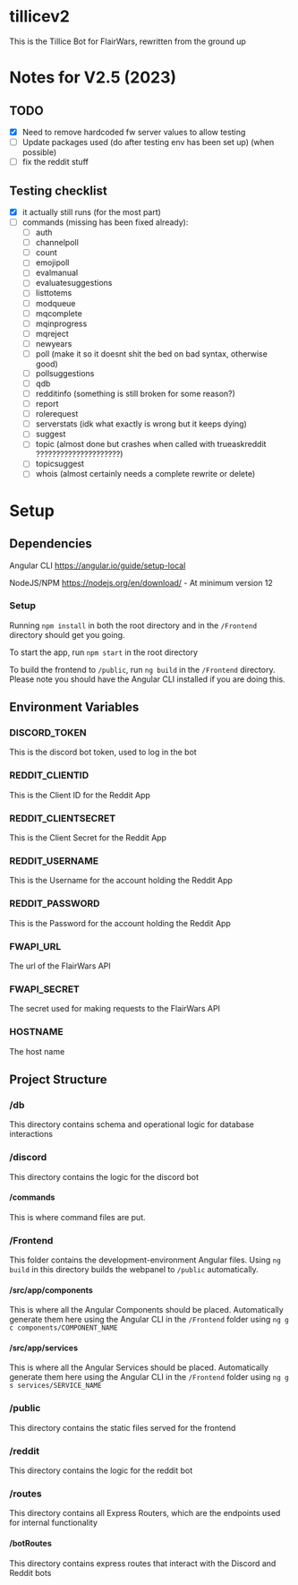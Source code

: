 # tillicev2
This is the Tillice Bot for FlairWars, rewritten from the ground up

# Notes for V2.5 (2023)

## TODO
- [x] Need to remove hardcoded fw server values to allow testing
- [ ] Update packages used (do after testing env has been set up) (when possible)
- [ ] fix the reddit stuff

## Testing checklist
- [x] it actually still runs (for the most part)
- [ ] commands (missing has been fixed already):
    - [ ] auth
    - [ ] channelpoll
    - [ ] count
    - [ ] emojipoll
    - [ ] evalmanual
    - [ ] evaluatesuggestions
    - [ ] listtotems
    - [ ] modqueue
    - [ ] mqcomplete
    - [ ] mqinprogress
    - [ ] mqreject
    - [ ] newyears
    - [ ] poll (make it so it doesnt shit the bed on bad syntax, otherwise good)
    - [ ] pollsuggestions
    - [ ] qdb
    - [ ] redditinfo (something is still broken for some reason?)
    - [ ] report
    - [ ] rolerequest
    - [ ] serverstats (idk what exactly is wrong but it keeps dying)
    - [ ] suggest
    - [ ] topic (almost done but crashes when called with trueaskreddit ?????????????????????)
    - [ ] topicsuggest
    - [ ] whois (almost certainly needs a complete rewrite or delete) 

# Setup
## Dependencies
Angular CLI https://angular.io/guide/setup-local

NodeJS/NPM https://nodejs.org/en/download/ - At minimum version 12
### Setup
Running `npm install` in both the root directory and in the `/Frontend` directory should get you going.

To start the app, run `npm start` in the root directory

To build the frontend to `/public`, run `ng build` in the `/Frontend` directory. Please note you should have the Angular CLI installed if you are doing this.

## Environment Variables
### DISCORD_TOKEN
This is the discord bot token, used to log in the bot

### REDDIT_CLIENTID
This is the Client ID for the Reddit App

### REDDIT_CLIENTSECRET
This is the Client Secret for the Reddit App

### REDDIT_USERNAME
This is the Username for the account holding the Reddit App

### REDDIT_PASSWORD
This is the Password for the account holding the Reddit App

### FWAPI_URL
The url of the FlairWars API

### FWAPI_SECRET
The secret used for making requests to the FlairWars API

### HOSTNAME
The host name

## Project Structure

### /db
This directory contains schema and operational logic for database interactions

### /discord
This directory contains the logic for the discord bot
#### /commands
This is where command files are put.

### /Frontend
This folder contains the development-environment Angular files. Using `ng build` in this directory builds the webpanel to `/public` automatically.

#### /src/app/components
This is where all the Angular Components should be placed. Automatically generate them here using the Angular CLI in the `/Frontend` folder using `ng g c components/COMPONENT_NAME`

#### /src/app/services
This is where all the Angular Services should be placed. Automatically generate them here using the Angular CLI in the `/Frontend` folder using `ng g s services/SERVICE_NAME`

### /public
This directory contains the static files served for the frontend

### /reddit
This directory contains the logic for the reddit bot

### /routes
This directory contains all Express Routers, which are the endpoints used for internal functionality

#### /botRoutes
This directory contains express routes that interact with the Discord and Reddit bots

